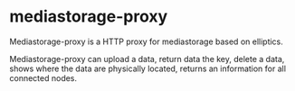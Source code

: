 mediastorage-proxy
==================

Mediastorage-proxy is a HTTP proxy for mediastorage based on elliptics. 

Mediastorage-proxy can upload a data, return data the key, delete a data, shows where the data are physically located, returns an information for all connected nodes.
